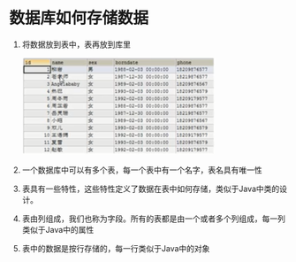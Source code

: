 # 数据库如何存储数据

1. 将数据放到表中，表再放到库里

   ![image-20201029153410495](images/image-20201029153410495.png)

2. 一个数据库中可以有多个表，每一个表中有一个名字，表名具有唯一性

3. 表具有一些特性，这些特性定义了数据在表中如何存储，类似于Java中类的设计。

4. 表由列组成，我们也称为字段。所有的表都是由一个或者多个列组成，每一列类似于Java中的属性

5. 表中的数据是按行存储的，每一行类似于Java中的对象

   